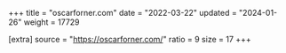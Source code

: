 +++
title = "oscarforner.com"
date = "2022-03-22"
updated = "2024-01-26"
weight = 17729

[extra]
source = "https://oscarforner.com/"
ratio = 9
size = 17
+++
